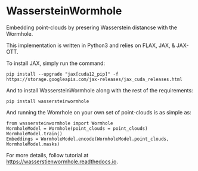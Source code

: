 WassersteinWormhole
======================

Embedding point-clouds by presering Wasserstein distancse with the Wormhole.

This implementation is written in Python3 and relies on FLAX, JAX, & JAX-OTT.


To install JAX, simply run the command:

    pip install --upgrade "jax[cuda12_pip]" -f https://storage.googleapis.com/jax-releases/jax_cuda_releases.html

And to install WassersteinWormhole along with the rest of the requirements: 

    pip install wassersteinwormhole

And running the Womrhole on your own set of point-clouds is as simple as:
    
    from wassersteinwormhole import Wormhole 
    WormholeModel = Wormhole(point_clouds = point_clouds)
    WormholeModel.train()
    Embeddings = WormholeModel.encode(WormholeModel.point_clouds, WormholeModel.masks)
    
For more details, follow tutorial at https://wasserstienwormhole.readthedocs.io.
    
